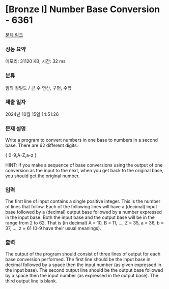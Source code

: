 # [Bronze I] Number Base Conversion - 6361 

[문제 링크](https://www.acmicpc.net/problem/6361) 

### 성능 요약

메모리: 31120 KB, 시간: 32 ms

### 분류

임의 정밀도 / 큰 수 연산, 구현, 수학

### 제출 일자

2024년 10월 15일 14:51:26

### 문제 설명

<p>Write a program to convert numbers in one base to numbers in a second base. There are 62 different digits:</p>

<p>{ 0-9,A-Z,a-z }</p>

<p>HINT: If you make a sequence of base conversions using the output of one conversion as the input to the next, when you get back to the original base, you should get the original number.</p>

### 입력 

 <p>The first line of input contains a single positive integer. This is the number of lines that follow. Each of the following lines will have a (decimal) input base followed by a (decimal) output base followed by a number expressed in the input base. Both the input base and the output base will be in the range from 2 to 62. That is (in decimal) A = 10, B = 11, …, Z = 35, a = 36, b = 37, …, z = 61 (0-9 have their usual meanings).</p>

### 출력 

 <p>The output of the program should consist of three lines of output for each base conversion performed. The first line should be the input base in decimal followed by a space then the input number (as given expressed in the input base). The second output line should be the output base followed by a space then the input number (as expressed in the output base). The third output line is blank.</p>

